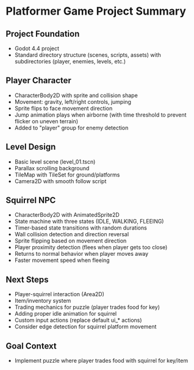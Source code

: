 # Platformer Game Project Summary

## Project Foundation
- Godot 4.4 project
- Standard directory structure (scenes, scripts, assets) with subdirectories (player, enemies, levels, etc.)

## Player Character
- CharacterBody2D with sprite and collision shape
- Movement: gravity, left/right controls, jumping
- Sprite flips to face movement direction
- Jump animation plays when airborne (with time threshold to prevent flicker on uneven terrain)
- Added to "player" group for enemy detection

## Level Design
- Basic level scene (level_01.tscn)
- Parallax scrolling background
- TileMap with TileSet for ground/platforms
- Camera2D with smooth follow script

## Squirrel NPC
- CharacterBody2D with AnimatedSprite2D
- State machine with three states (IDLE, WALKING, FLEEING)
- Timer-based state transitions with random durations
- Wall collision detection and direction reversal
- Sprite flipping based on movement direction
- Player proximity detection (flees when player gets too close)
- Returns to normal behavior when player moves away
- Faster movement speed when fleeing

## Next Steps
- Player-squirrel interaction (Area2D)
- Item/inventory system
- Trading mechanics for puzzle (player trades food for key)
- Adding proper idle animation for squirrel
- Custom input actions (replace default ui_* actions)
- Consider edge detection for squirrel platform movement

## Goal Context
- Implement puzzle where player trades food with squirrel for key/item